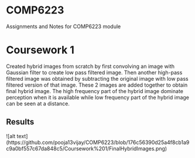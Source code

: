 # COMP6223
Assignments and Notes for COMP6223 module
<h1>Coursework 1</h1>
Created hybrid images from scratch by first convolving an image with Gaussian filter to create low pass filtered image. Then another high-pass filtered image was obtained by subtracting the original image with low pass filtered version of that image. These 2 images are added together to obtain final hybrid image. The high frequency part of the hybrid image dominate perception when it is available while low frequency part of the hybrid image can be seen at a distance.
<h2>Results</h2>
![alt text](https://github.com/pooja13vijay/COMP6223/blob/176c56390d25a4f8cb1a9c9a0bf557c67da848c5/Coursework%201/FinalHybridImages.png)
